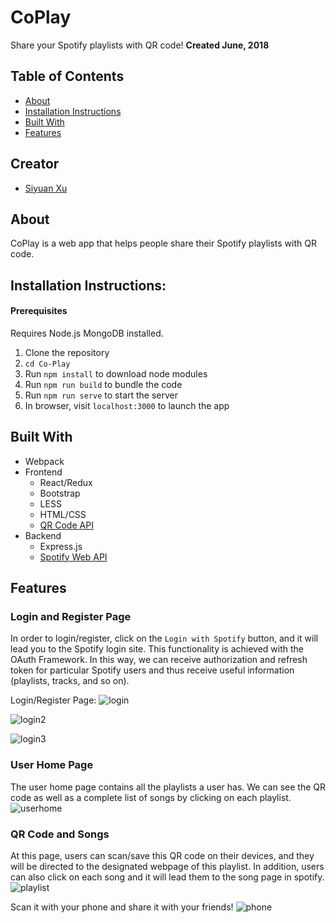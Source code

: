# CoPlay
Share your Spotify playlists with QR code! 
**Created June, 2018**

## Table of Contents 
- [About](#about)
- [Installation Instructions](#installation-instructions)
- [Built With](#built-with)
- [Features](#features)

## Creator
- [Siyuan Xu](https://github.com/1009700427)

## About
CoPlay is a web app that helps people share their Spotify playlists with QR code. 

## Installation Instructions:
#### Prerequisites
Requires Node.js MongoDB installed.
1. Clone the repository
2. ```cd Co-Play```
3. Run ```npm install``` to download node modules
4. Run ```npm run build``` to bundle the code
5. Run ```npm run serve``` to start the server
6. In browser, visit ```localhost:3000``` to launch the app

## Built With 
- Webpack 
- Frontend 
  - React/Redux
  - Bootstrap 
  - LESS 
  - HTML/CSS
  - [QR Code API](http://goqr.me/api/doc/create-qr-code/)
- Backend
  - Express.js 
  - [Spotify Web API](https://developer.spotify.com/documentation/web-api/)

## Features 

### Login and Register Page 
In order to login/register, click on the ```Login with Spotify``` button, and it will lead you to the Spotify login site. This functionality is achieved with the OAuth Framework. In this way, we can receive authorization and refresh token for particular Spotify users and thus receive useful information (playlists, tracks, and so on). 

Login/Register Page: 
![login](https://user-images.githubusercontent.com/22974252/42426640-1fb39b90-835c-11e8-9ebf-6f6f1ee8bd63.png)

![login2](https://user-images.githubusercontent.com/22974252/42426726-d14efa3e-835c-11e8-924b-6ad360cac0c5.png)

![login3](https://user-images.githubusercontent.com/22974252/42426795-40dc0c70-835d-11e8-8677-945aa4e63c96.png)

### User Home Page
The user home page contains all the playlists a user has. We can see the QR code as well as a complete list of songs by clicking on each playlist. 
![userhome](https://user-images.githubusercontent.com/22974252/42426992-b4e1abf6-835e-11e8-856b-d1bfd5271bed.png)

### QR Code and Songs 
At this page, users can scan/save this QR code on their devices, and they will be directed to the designated webpage of this playlist. In addition, users can also click on each song and it will lead them to the song page in spotify. 
![playlist](https://user-images.githubusercontent.com/22974252/42427112-51d7bbee-835f-11e8-9824-5ea45d4183e9.png)

Scan it with your phone and share it with your friends! 
![phone](https://user-images.githubusercontent.com/22974252/42427380-d18bb22c-8360-11e8-9a02-30af3ebf74ba.jpeg)
